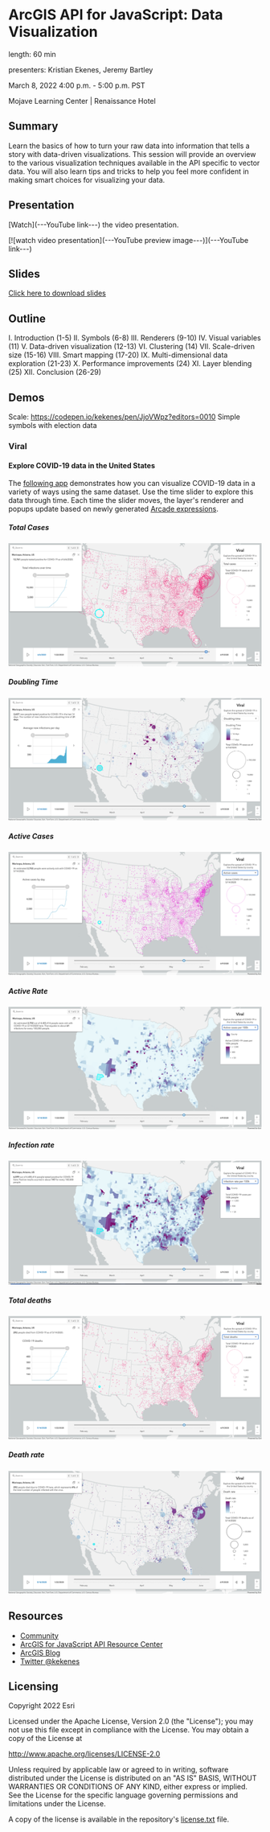 # ArcGIS API for JavaScript: Data Visualization

length: 60 min

presenters: Kristian Ekenes, Jeremy Bartley

March 8, 2022 4:00 p.m. - 5:00 p.m. PST

Mojave Learning Center | Renaissance Hotel

## Summary

Learn the basics of how to turn your raw data into information that tells a story with data-driven visualizations. This session will provide an overview to the various visualization techniques available in the API specific to vector data. You will also learn tips and tricks to help you feel more confident in making smart choices for visualizing your data.

## Presentation

[Watch](---YouTube link---) the video presentation.

[![watch video presentation](---YouTube preview image---)](---YouTube link---)

## Slides

[Click here to download slides](https://github.com/ekenes/conferences/raw/master/ds-2022/data-viz/slides.pptx)

## Outline

I. Introduction (1-5)
II. Symbols (6-8)
III. Renderers (9-10)
IV. Visual variables (11)
V. Data-driven visualization (12-13)
VI. Clustering (14)
VII. Scale-driven size (15-16)
VIII. Smart mapping (17-20)
IX. Multi-dimensional data exploration (21-23)
X. Performance improvements (24)
XI. Layer blending (25)
XII. Conclusion (26-29)

## Demos

Scale: <https://codepen.io/kekenes/pen/JjoVWpz?editors=0010>
Simple symbols with election data

### Viral

#### Explore COVID-19 data in the United States

The [following app](https://ekenes.github.io/covid19viz/) demonstrates how you can visualize COVID-19 data in a variety of ways using the same dataset. Use the time slider to explore this data through time. Each time the slider moves, the layer's renderer and popups update based on newly generated [Arcade expressions](https://developers.arcgis.com/arcade/).

##### Total Cases

[![viral](images/total-cases.png)](https://ekenes.github.io/covid19viz/)

##### Doubling Time

[![viral](images/doubling-time.png)](https://ekenes.github.io/covid19viz/)

##### Active Cases

[![viral](images/active-cases.png)](https://ekenes.github.io/covid19viz/)

##### Active Rate

[![viral](images/active-rate.png)](https://ekenes.github.io/covid19viz/)

##### Infection rate

[![viral](images/infection-rate.png)](https://ekenes.github.io/covid19viz/)

##### Total deaths

[![viral](images/total-deaths.png)](https://ekenes.github.io/covid19viz/)

##### Death rate

[![viral](images/death-rate.png)](https://ekenes.github.io/covid19viz/)

## Resources

* [Community](https://developers.arcgis.com/en/javascript/jshelp/community.html)
* [ArcGIS for JavaScript API Resource Center](http://help.arcgis.com/en/webapi/javascript/arcgis/index.html)
* [ArcGIS Blog](https://www.esri.com/arcgis-blog/author/kekenes/)
* [Twitter @kekenes](http://twitter.com/kekenes)

## Licensing

Copyright 2022 Esri

Licensed under the Apache License, Version 2.0 (the "License");
you may not use this file except in compliance with the License.
You may obtain a copy of the License at

   <http://www.apache.org/licenses/LICENSE-2.0>

Unless required by applicable law or agreed to in writing, software
distributed under the License is distributed on an "AS IS" BASIS,
WITHOUT WARRANTIES OR CONDITIONS OF ANY KIND, either express or implied.
See the License for the specific language governing permissions and
limitations under the License.

A copy of the license is available in the repository's [license.txt](license.txt) file.
